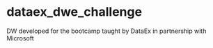 # dataex_dwe_challenge
DW developed for the bootcamp taught by DataEx in partnership with Microsoft
